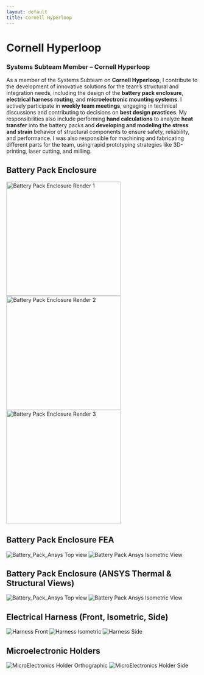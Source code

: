 ```yaml
---
layout: default
title: Cornell Hyperloop
---
```


# Cornell Hyperloop

### Systems Subteam Member – Cornell Hyperloop

As a member of the Systems Subteam on **Cornell Hyperloop**, I contribute to the development of innovative solutions for the team’s structural and integration needs, including the design of the **battery pack enclosure**, **electrical harness routing**, and **microelectronic mounting systems**. I actively participate in **weekly team meetings**, engaging in technical discussions and contributing to decisions on **best design practices**. My responsibilities also include performing **hand calculations** to analyze **heat transfer** into the battery packs and **developing and modeling the stress and strain** behavior of structural components to ensure safety, reliability, and performance. I was also responsible for machining and fabricating different parts for the team, using rapid prototyping strategies like 3D-printing, laser cutting, and milling.

## Battery Pack Enclosure

<img src="https://github.com/user-attachments/assets/456c7be4-d639-48b7-8e6b-06cc4b262aaf" alt="Battery Pack Enclosure Render 1" width="300"/>
<img src="https://github.com/user-attachments/assets/61e9484d-5221-40ed-9128-811ed3628478" alt="Battery Pack Enclosure Render 2" width="300"/>
<img src="https://github.com/user-attachments/assets/898779d9-0073-4124-b687-bf97f456f5d2" alt="Battery Pack Enclosure Render 3" width="300"/>


## Battery Pack Enclosure FEA

![Battery_Pack_Ansys Top view](https://github.com/user-attachments/assets/2624b9de-79e1-4690-bc71-8d9e7c8fcf28)
![Battery Pack Ansys Isometric View](https://github.com/user-attachments/assets/b9520702-5dbf-4a28-b741-c204db4bae9f)

## Battery Pack Enclosure (ANSYS Thermal & Structural Views)

![Battery_Pack_Ansys Top view](https://github.com/user-attachments/assets/2624b9de-79e1-4690-bc71-8d9e7c8fcf28)
![Battery Pack Ansys Isometric View](https://github.com/user-attachments/assets/b9520702-5dbf-4a28-b741-c204db4bae9f)

## Electrical Harness (Front, Isometric, Side)

![Harness Front](https://github.com/user-attachments/assets/366c7cbb-7987-4516-a59f-2293e20f82cd)
![Harness Isometric](https://github.com/user-attachments/assets/fd2b0485-cbe4-4de7-85a1-7dbbe87e61a1)
![Harness Side](https://github.com/user-attachments/assets/c41a23d1-d9cb-46f2-8ed5-09b502c40cd1)

## Microelectronic Holders

![MicroElectronics Holder Orthographic](https://github.com/user-attachments/assets/0e9c1f08-9985-414b-bca7-53d99d36c884)
![MicroElectronics Holder Side](https://github.com/user-attachments/assets/b166fa72-f969-4748-964a-ee9704818e9d)
